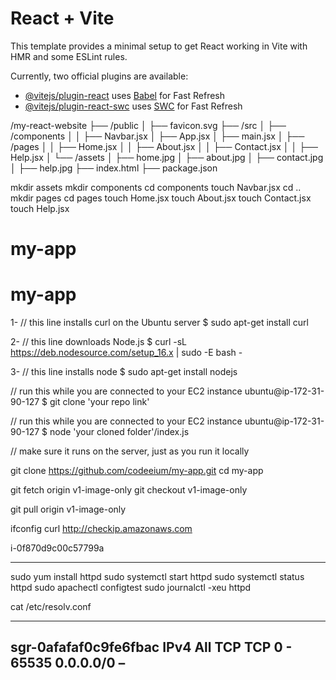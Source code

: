 # React + Vite

This template provides a minimal setup to get React working in Vite with HMR and some ESLint rules.

Currently, two official plugins are available:

- [@vitejs/plugin-react](https://github.com/vitejs/vite-plugin-react/blob/main/packages/plugin-react/README.md) uses [Babel](https://babeljs.io/) for Fast Refresh
- [@vitejs/plugin-react-swc](https://github.com/vitejs/vite-plugin-react-swc) uses [SWC](https://swc.rs/) for Fast Refresh


/my-react-website
├── /public
│   ├── favicon.svg
├── /src
│   ├── /components
│   │   ├── Navbar.jsx
│   ├── App.jsx
│   ├── main.jsx
│   ├── /pages
│   │   ├── Home.jsx
│   │   ├── About.jsx
│   │   ├── Contact.jsx
│   │   ├── Help.jsx
│   └── /assets
│       ├── home.jpg
│       ├── about.jpg
│       ├── contact.jpg
│       ├── help.jpg
├── index.html
├── package.json

mkdir assets
mkdir components
cd components
touch Navbar.jsx
cd .. 
mkdir pages
cd pages
touch Home.jsx
touch About.jsx
touch Contact.jsx
touch Help.jsx
# my-app
# my-app


1- // this line installs curl on the Ubuntu server
$ sudo apt-get install curl

2- // this line downloads Node.js
$ curl -sL https://deb.nodesource.com/setup_16.x | sudo -E bash -

3- // this line installs node
$ sudo apt-get install nodejs

// run this while you are connected to your EC2 instance
ubuntu@ip-172-31-90-127 $ git clone 'your repo link'

// run this while you are connected to your EC2 instance
ubuntu@ip-172-31-90-127 $ node 'your cloned folder'/index.js

// make sure it runs on the server, just as you run it locally

git clone https://github.com/codeeium/my-app.git
cd my-app


git fetch origin v1-image-only
git checkout v1-image-only

git pull origin v1-image-only

ifconfig
curl http://checkip.amazonaws.com

i-0f870d9c00c57799a

---
sudo yum install httpd
sudo systemctl start httpd
sudo systemctl status httpd
sudo apachectl configtest
sudo journalctl -xeu httpd


cat /etc/resolv.conf

---------------

sgr-0afafaf0c9fe6fbac
IPv4
All TCP
TCP
0 - 65535
0.0.0.0/0
–
---------------